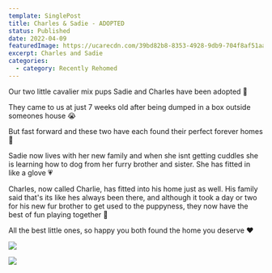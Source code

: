 ```yaml
---
template: SinglePost
title: Charles & Sadie - ADOPTED
status: Published
date: 2022-04-09
featuredImage: https://ucarecdn.com/39bd82b8-8353-4928-9db9-704f8af51aae/-/crop/600x313/0,68/-/preview/
excerpt: Charles and Sadie
categories:
  - category: Recently Rehomed
---
```

Our two little cavalier mix pups Sadie and Charles have been adopted 🤗


They came to us at just 7 weeks old after being dumped in a box outside someones house 😭


But fast forward and these two have each found their perfect forever homes 🏡


Sadie now lives with her new family and when she isnt getting cuddles she is learning how to dog from her furry brother and sister. She has fitted in like a glove 💗


Charles, now called Charlie, has fitted into his home just as well. His family said that's its like hes always been there, and although it took a day or two for his new fur brother to get used to the puppyness, they now have the best of fun playing together 🎾


All the best little ones, so happy you both found the home you deserve ❤️



![](https://ucarecdn.com/265816b7-576f-488d-8bcb-621f11e95963/-/crop/479x530/0,0/-/preview/)

![](https://ucarecdn.com/07141d3e-3b20-4f56-bf76-ffc5caaf1f60/-/crop/480x463/0,122/-/preview/)